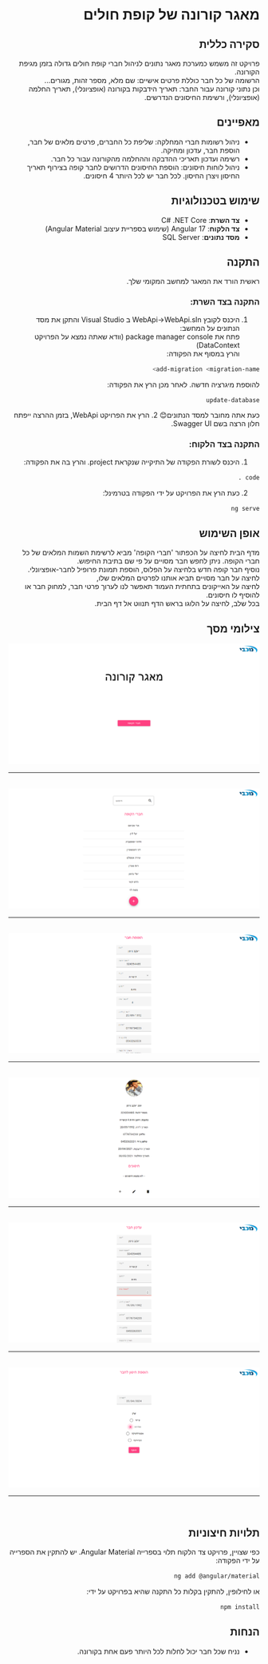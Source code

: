 <div dir="rtl">

# מאגר קורונה של קופת חולים

## סקירה כללית

פרויקט זה משמש כמערכת מאגר נתונים לניהול חברי קופת חולים גדולה בזמן מגיפת הקורונה. <br>
הרשומה של כל חבר כוללת פרטים אישיים: שם מלא, מספר זהות, מגורים... <br>
וכן נתוני קורונה עבור החבר: תאריך הידבקות בקורונה (אופציונלי), תאריך החלמה (אופציונלי), ורשימת החיסונים הנדרשים.




## מאפיינים

- ניהול רשומות חברי המחלקה: שליפת כל החברים, פרטים מלאים של חבר, הוספת חבר, עדכון ומחיקה.
- רשימה ועדכון תאריכי ההדבקה וההחלמה מהקורונה עבור כל חבר.
- ניהול לוחות חיסונים: הוספת החיסונים הדרושים לחבר קופה בצירוף תאריך החיסון ויצרן החיסון. לכל חבר יש לכל היותר 4 חיסונים.



## שימוש בטכנולוגיות

- **צד השרת**: C# .NET Core
- **צד הלקוח**: 17 Angular (שימוש בספריית עיצוב Angular Material)
- **מסד נתונים**: SQL Server



## התקנה

ראשית הורד את המאגר למחשב המקומי שלך. 


### התקנה בצד השרת:

1. היכנס לקובץ WebApi->WebApi.sIn ב Visual Studio והתקן את מסד הנתונים על המחשב: <br>
פתח את package manager console (וודא שאתה נמצא על הפרויקט DataContext) <br>
והרץ במסוף את הפקודה:
```bash
add-migration <migration-name>
```
להוספת מיגרציה חדשה.
לאחר מכן הרץ את הפקודה:
```bash
update-database
```
כעת אתה מחובר למסד הנתונים😊
2. הרץ את הפרויקט WebApi, בזמן ההרצה ייפתח חלון הרצה בשם Swagger UI.


### התקנה בצד הלקוח:

1. היכנס לשורת הפקודה של התיקייה שנקראת project. והרץ בה את הפקודה:
```bash
code .
```
2. כעת הרץ את הפרויקט על ידי הפקודה בטרמינל:
```bash
ng serve
```



## אופן השימוש

מדף הבית לחיצה על הכפתור 'חברי הקופה' מביא לרשימת השמות המלאים של כל חברי הקופה. ניתן לחפש חבר מסויים על פי שם בתיבת החיפוש. <br>
נוסיף חבר קופה חדש בלחיצה על הפלוס, הוספת תמונת פרופיל לחבר-אופציונלי.<br>
לחיצה על חבר מסויים תביא אותנו לפרטים המלאים שלו, <br>
לחיצה על האייקונים בתחתית העמוד תאפשר לנו לערוך פרטי חבר, למחוק חבר או להוסיף לו חיסונים.<br>
בכל שלב, לחיצה על הלוגו בראש הדף תנווט אל דף הבית.<br>



## צילומי מסך

![Homepage](screenshots/home.png)
<br><hr><br>
![membersList](screenshots/members-list.png)
<br><hr><br>
![addMember](screenshots/add-member.png)
<br><hr><br>
![memberDetails](screenshots/member-details.png)
<br><hr><br>
![updateMember](screenshots/update-member.png)
<br><hr><br>
![addVaccine](screenshots/add-vaccine.png)
<br><hr><br>



## תלויות חיצוניות

כפי שצויין, פרויקט צד הלקוח תלוי בספרייה Angular Material. יש להתקין את הספרייה על ידי הפקודה:
```bash
ng add @angular/material
```
או לחילופין, להתקין בקלות כל התקנה שהיא בפרויקט על ידי:
```bash
npm install
```



## הנחות

- נניח שכל חבר יכול לחלות לכל היותר פעם אחת בקורונה.


